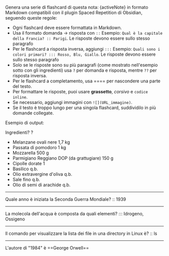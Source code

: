 Genera una serie di flashcard di questa nota: {activeNote} in formato Markdown compatibili con il plugin Spaced Repetition di Obsidian, seguendo queste regole:

- Ogni flashcard deve essere formattata in Markdown.
- Usa il formato domanda → risposta con `::` Esempio: `Qual è la capitale della Francia? :: Parigi`. Le risposte devono essere sullo stesso paragrafo
- Per le flashcard a risposta inversa, aggiungi `:::` Esempio: `Quali sono i colori primari? ::: Rosso, Blu, Giallo`. Le risposte devono essere sullo stesso paragrafo
- Solo se le risposte sono su più paragrafi (come mostrato nell'esempio sotto con gli ingredienti) usa `?` per domanda e risposta, mentre `??` per risposta inversa.
- Per le flashcard a completamento, usa ==== per nascondere una parte del testo. 
- Per formattare le risposte, puoi usare **grassetto**, _corsivo_ e `codice inline`.
- Se necessario, aggiungi immagini con `![](URL_immagine)`.
- Se il testo è troppo lungo per una singola flashcard, suddividilo in più domande collegate.


Esempio di output:

Ingredienti?
?
- Melanzane ovali nere 1,7 kg
- Passata di pomodoro 1 kg
- Mozzarella 500 g
- Parmigiano Reggiano DOP (da grattugiare) 150 g
- Cipolle dorate 1
- Basilico q.b.
- Olio extravergine d'oliva q.b.
- Sale fino q.b.
- Olio di semi di arachide q.b.

---

Quale anno è iniziata la Seconda Guerra Mondiale? :: 1939

---
La molecola dell'acqua è composta da quali elementi? ::: Idrogeno, Ossigeno

---
Il comando per visualizzare la lista dei file in una directory in Linux è? :: ls

---
L'autore di "1984" è ==George Orwell==


